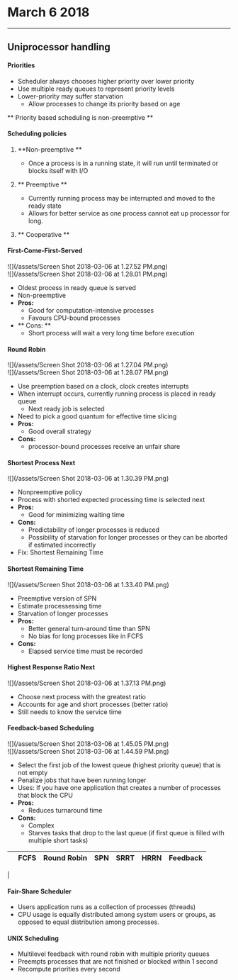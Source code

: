 # March 6 2018

---

## Uniprocessor handling

#### Priorities

* Scheduler always chooses higher priority over lower priority
* Use multiple ready queues to represent priority levels
* Lower-priority may suffer starvation
  * Allow processes to change its priority based on age

** Priority based scheduling is non-preemptive **

#### Scheduling policies

1. **Non-preemptive **

   * Once a process is in a running state, it will run until terminated or blocks itself with I/O

2. ** Preemptive **

   * Currently running process may be interrupted and moved to the ready state
   * Allows for better service as one process cannot eat up processor for long.

3. ** Cooperative **

#### First-Come-First-Served

![](/assets/Screen Shot 2018-03-06 at 1.27.52 PM.png)  
![](/assets/Screen Shot 2018-03-06 at 1.28.01 PM.png)

* Oldest process in ready queue is served
* Non-preemptive
* **Pros:**
  * Good for computation-intensive processes
  * Favours CPU-bound processes
* ** Cons: **
  * Short process will wait a very long time before execution

#### Round Robin

![](/assets/Screen Shot 2018-03-06 at 1.27.04 PM.png)  
![](/assets/Screen Shot 2018-03-06 at 1.28.07 PM.png)

* Use preemption based on a clock, clock creates interrupts
* When interrupt occurs, currently running process is placed in ready queue
  * Next ready job is selected
* Need to pick a good quantum for effective time slicing
* **Pros:**
  * Good overall strategy
* **Cons:**
  * processor-bound processes receive an unfair share

#### Shortest Process Next

![](/assets/Screen Shot 2018-03-06 at 1.30.39 PM.png)

* Nonpreemptive policy
* Process with shorted expected processing time is selected next
* **Pros:**
  * Good for minimizing waiting time
* **Cons:**
  * Predictability of longer processes is reduced
  * Possibility of starvation for longer processes or they can be aborted if estimated incorrectly
* Fix: Shortest Remaining Time

#### Shortest Remaining Time

![](/assets/Screen Shot 2018-03-06 at 1.33.40 PM.png)

* Preemptive version of SPN
* Estimate processessing time
* Starvation of longer processes
* **Pros:**
  * Better general turn-around time than SPN
  * No bias for long processes like in FCFS
* **Cons:**
  * Elapsed service time must be recorded

#### Highest Response Ratio Next

![](/assets/Screen Shot 2018-03-06 at 1.37.13 PM.png)

* Choose next process with the greatest ratio
* Accounts for age and short processes \(better ratio\)
* Still needs to know the service time

#### Feedback-based Scheduling

![](/assets/Screen Shot 2018-03-06 at 1.45.05 PM.png)  
![](/assets/Screen Shot 2018-03-06 at 1.44.59 PM.png)

* Select the first job of the lowest queue \(highest priority queue\) that is not empty
* Penalize jobs that have been running longer
* Uses: If you have one application that creates a number of processes that block the CPU 
* **Pros:**
  * Reduces turnaround time
* **Cons:**
  * Complex
  * Starves tasks that drop to the last queue \(if first queue is filled with multiple short tasks\)
  
| | FCFS | Round Robin| SPN | SRRT | HRRN | Feedback |
| :-----: |:--:| :--:| :--:| :--: | :--: | :--: |
|


#### Fair-Share Scheduler

* Users application runs as a collection of processes \(threads\)
* CPU usage is equally distributed among system users or groups, as opposed to equal distribution among processes.

#### UNIX Scheduling

* Multilevel feedback with round robin with multiple priority queues
* Preempts processes that are not finished or blocked within 1 second
* Recompute priorities every second



